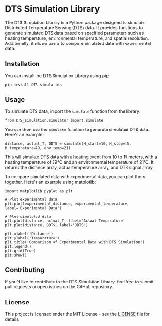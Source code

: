 <h1>DTS Simulation Library</h1>

<p>The DTS Simulation Library is a Python package designed to simulate Distributed Temperature Sensing (DTS) data. It provides functions to generate simulated DTS data based on specified parameters such as heating temperature, environmental temperature, and spatial resolution. Additionally, it allows users to compare simulated data with experimental data.</p>

<h2>Installation</h2>

<p>You can install the DTS Simulation Library using pip:</p>

<pre><code>pip install DTS-simulation
</code></pre>

<h2>Usage</h2>

<p>To simulate DTS data, import the <code>simulate</code> function from the library:</p>

<pre><code>from DTS_simulation.simulator import simulate
</code></pre>

<p>You can then use the <code>simulate</code> function to generate simulated DTS data. Here's an example:</p>

<pre><code>distance, actual_T, DDTS = simulate(H_start=10, H_stop=15, H_temperature=79, env_temp=21)
</code></pre>

<p>This will simulate DTS data with a heating event from 10 to 15 meters, with a heating temperature of 79°C and an environmental temperature of 21°C. It returns the distance array, actual temperature array, and DTS signal array.</p>

<p>To compare simulated data with experimental data, you can plot them together. Here's an example using matplotlib:</p>

<pre><code>import matplotlib.pyplot as plt

# Plot experimental data
plt.plot(experimental_distance, experimental_temperature, label='Experimental Data')

# Plot simulated data
plt.plot(distance, actual_T, label='Actual Temperature')
plt.plot(distance, DDTS, label='DDTS')

plt.xlabel('Distance')
plt.ylabel('Temperature')
plt.title('Comparison of Experimental Data with DTS Simulation')
plt.legend()
plt.grid(True)
plt.show()
</code></pre>

<h2>Contributing</h2>

<p>If you'd like to contribute to the DTS Simulation Library, feel free to submit pull requests or open issues on the GitHub repository.</p>

<h2>License</h2>

<p>This project is licensed under the MIT License - see the <a href="LICENSE">LICENSE</a> file for details.</p>
